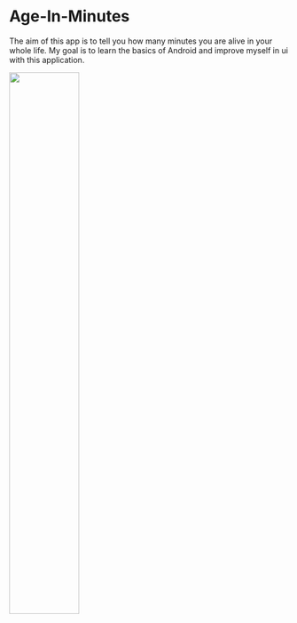 # Age-In-Minutes
The aim of this app is to tell you how many minutes you are alive in your whole life. My goal is to learn the basics of Android and improve myself in ui with this application.


<img src="https://user-images.githubusercontent.com/67637511/230619793-7aebf0b4-f640-43fb-a413-4680b3528f54.gif" width="50%" />
